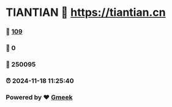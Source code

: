 # TIANTIAN :link: https://tiantian.cn 
### :page_facing_up: [109](https://tiantian.cn/tag.html) 
### :speech_balloon: 0 
### :hibiscus: 250095 
### :alarm_clock: 2024-11-18 11:25:40 
### Powered by :heart: [Gmeek](https://github.com/Meekdai/Gmeek)
